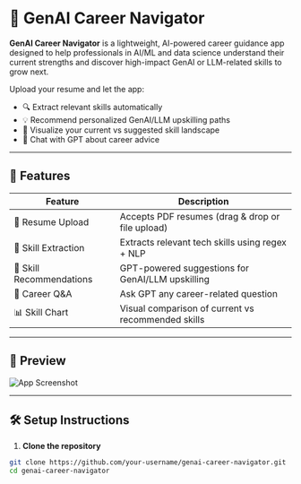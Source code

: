 # 🧭 GenAI Career Navigator

**GenAI Career Navigator** is a lightweight, AI-powered career guidance app designed to help professionals in AI/ML and data science understand their current strengths and discover high-impact GenAI or LLM-related skills to grow next.

Upload your resume and let the app:
- 🔍 Extract relevant skills automatically
- 💡 Recommend personalized GenAI/LLM upskilling paths
- 🧠 Visualize your current vs suggested skill landscape
- 🤖 Chat with GPT about career advice

---

## 🚀 Features

| Feature | Description |
|--------|-------------|
| 📄 Resume Upload | Accepts PDF resumes (drag & drop or file upload) |
| 🧠 Skill Extraction | Extracts relevant tech skills using regex + NLP |
| 🌱 Skill Recommendations | GPT-powered suggestions for GenAI/LLM upskilling |
| 💬 Career Q&A | Ask GPT any career-related question |
| 📊 Skill Chart | Visual comparison of current vs recommended skills |

---

## 📸 Preview

![App Screenshot](link-to-screenshot-if-any)

---

## 🛠️ Setup Instructions

1. **Clone the repository**

```bash
git clone https://github.com/your-username/genai-career-navigator.git
cd genai-career-navigator
